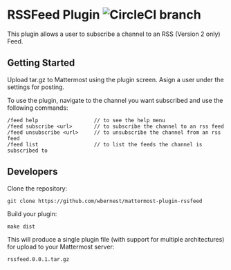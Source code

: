 # RSSFeed Plugin ![CircleCI branch](https://img.shields.io/circleci/project/github/mattermost/mattermost-plugin-sample/master.svg)

This plugin allows a user to subscribe a channel to an RSS (Version 2 only) Feed.

## Getting Started
Upload tar.gz to Mattermost using the plugin screen.
Asign a user under the settings for posting.

To use the plugin, navigate to the channel you want subscribed and use the following commands:
```
/feed help                  // to see the help menu
/feed subscribe <url>       // to subscribe the channel to an rss feed
/feed unsubscribe <url>     // to unsubscribe the channel from an rss feed
/feed list                  // to list the feeds the channel is subscribed to
```

## Developers
Clone the repository:
```
git clone https://github.com/wbernest/mattermost-plugin-rssfeed
```

Build your plugin:
```
make dist
```

This will produce a single plugin file (with support for multiple architectures) for upload to your Mattermost server:

```
rssfeed.0.0.1.tar.gz
```
